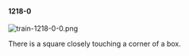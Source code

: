 #### 1218-0
![train-1218-0-0.png](https://github.com/lil-lab/nlvr/raw/master/nlvr/train/images/7/train-1218-0-0.png "train-1218-0-0.png")

There is a square closely touching a corner of a box.